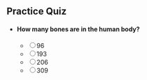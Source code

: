<h2>Practice Quiz</h2>
<ul class="quiz">
  <li>
      <h4>How many bones are in the human body?</h4>
      <ul class="choices">
          <li>
              <label
                  ><input type="radio" name="question0" value="A" /><span
                      >96</span
                  ></label
              >
          </li>
          <li>
              <label
                  ><input type="radio" name="question0" value="B" /><span
                      >193</span
                  ></label
              >
          </li>
          <li>
              <label
                  ><input type="radio" name="question0" value="C" /><span
                      >206</span
                  ></label
              >
          </li>
          <li>
              <label
                  ><input type="radio" name="question0" value="D" /><span
                      >309</span
                  ></label
              >
          </li>
      </ul>
  </li>

